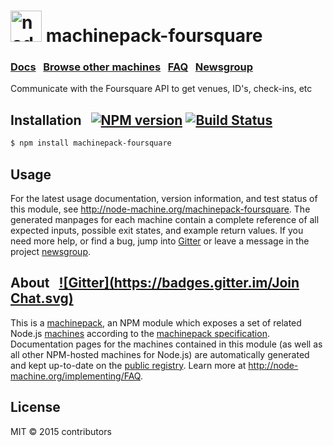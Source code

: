 
<h1>
  <a href="http://node-machine.org" title="Node-Machine public registry"><img alt="node-machine logo" title="Node-Machine Project" src="http://node-machine.org/images/machine-anthropomorph-for-white-bg.png" width="50" /></a>
  machinepack-foursquare
</h1>

### [Docs](http://node-machine.org/machinepack-foursquare) &nbsp; [Browse other machines](http://node-machine.org/machinepacks) &nbsp;  [FAQ](http://node-machine.org/implementing/FAQ)  &nbsp;  [Newsgroup](https://groups.google.com/forum/?hl=en#!forum/node-machine)

Communicate with the Foursquare API to get venues, ID's, check-ins, etc


## Installation &nbsp; [![NPM version](https://badge.fury.io/js/machinepack-foursquare.svg)](http://badge.fury.io/js/machinepack-foursquare) [![Build Status](https://travis-ci.org/mikermcneil/machinepack-foursquare.png?branch=master)](https://travis-ci.org/mikermcneil/machinepack-foursquare)

```sh
$ npm install machinepack-foursquare
```

## Usage

For the latest usage documentation, version information, and test status of this module, see <a href="http://node-machine.org/machinepack-foursquare" title="Communicate with the Foursquare API to get venues, ID's, check-ins, etc (for node.js)">http://node-machine.org/machinepack-foursquare</a>.  The generated manpages for each machine contain a complete reference of all expected inputs, possible exit states, and example return values.  If you need more help, or find a bug, jump into [Gitter](https://gitter.im/node-machine/general) or leave a message in the project [newsgroup](https://groups.google.com/forum/?hl=en#!forum/node-machine).

## About  &nbsp; [![Gitter](https://badges.gitter.im/Join Chat.svg)](https://gitter.im/node-machine/general?utm_source=badge&utm_medium=badge&utm_campaign=pr-badge&utm_content=badge)

This is a [machinepack](http://node-machine.org/machinepacks), an NPM module which exposes a set of related Node.js [machines](http://node-machine.org/spec/machine) according to the [machinepack specification](http://node-machine.org/spec/machinepack).
Documentation pages for the machines contained in this module (as well as all other NPM-hosted machines for Node.js) are automatically generated and kept up-to-date on the <a href="http://node-machine.org" title="Public machine registry for Node.js">public registry</a>.
Learn more at <a href="http://node-machine.org/implementing/FAQ" title="Machine Project FAQ (for implementors)">http://node-machine.org/implementing/FAQ</a>.

## License

MIT &copy; 2015 contributors

